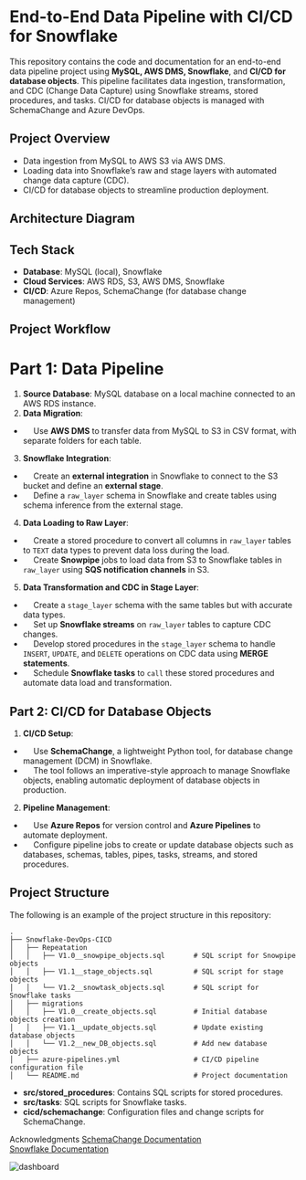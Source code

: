 # End-to-End Data Pipeline with CI/CD for Snowflake
This repository contains the code and documentation for an end-to-end data pipeline project using **MySQL, AWS DMS, Snowflake**, and **CI/CD for database objects**. This pipeline facilitates data ingestion, transformation, and CDC (Change Data Capture) using Snowflake streams, stored procedures, and tasks. CI/CD for database objects is managed with SchemaChange and Azure DevOps.

## Project Overview

- Data ingestion from MySQL to AWS S3 via AWS DMS.
- Loading data into Snowflake’s raw and stage layers with automated change data capture (CDC).
- CI/CD for database objects to streamline production deployment.

## Architecture Diagram


## Tech Stack
- **Database**: MySQL (local), Snowflake
- **Cloud Services**: AWS RDS, S3, AWS DMS, Snowflake
- **CI/CD**: Azure Repos, SchemaChange (for database change management)
 
## Project Workflow
# Part 1: Data Pipeline
1. **Source Database**: MySQL database on a local machine connected to an AWS RDS instance.
2. **Data Migration**:
- &emsp; Use **AWS DMS** to transfer data from MySQL to S3 in CSV format, with separate folders for each table.
3. **Snowflake Integration**:
- &emsp; Create an **external integration** in Snowflake to connect to the S3 bucket and define an **external stage**.
- &emsp; Define a ```raw_layer``` schema in Snowflake and create tables using schema inference from the external stage.
4. **Data Loading to Raw Layer**:
- &emsp; Create a stored procedure to convert all columns in ```raw_layer``` tables to ```TEXT``` data types to prevent data loss during the load.
- &emsp; Create **Snowpipe** jobs to load data from S3 to Snowflake tables in ```raw_layer``` using **SQS notification channels** in S3.
5. **Data Transformation and CDC in Stage Layer**:
- &emsp; Create a ```stage_layer``` schema with the same tables but with accurate data types.
- &emsp; Set up **Snowflake streams** on ```raw_layer``` tables to capture CDC changes.
- &emsp; Develop stored procedures in the ```stage_layer``` schema to handle ```INSERT```, ```UPDATE```, and ```DELETE``` operations on CDC data using **MERGE statements**.
- &emsp; Schedule **Snowflake tasks** to ```call``` these stored procedures and automate data load and transformation.


## Part 2: CI/CD for Database Objects
1. **CI/CD Setup**:
- &emsp; Use **SchemaChange**, a lightweight Python tool, for database change management (DCM) in Snowflake.
- &emsp; The tool follows an imperative-style approach to manage Snowflake objects, enabling automatic deployment of database objects in production.
2. **Pipeline Management**:
- &emsp; Use **Azure Repos** for version control and **Azure Pipelines** to automate deployment.
- &emsp; Configure pipeline jobs to create or update database objects such as databases, schemas, tables, pipes, tasks, streams, and stored procedures.

## Project Structure
The following is an example of the project structure in this repository:

```
.
├── Snowflake-DevOps-CICD
│   ├── Repeatation
│   │   ├── V1.0__snowpipe_objects.sql       # SQL script for Snowpipe objects
│   │   ├── V1.1__stage_objects.sql          # SQL script for stage objects
│   │   └── V1.2__snowtask_objects.sql       # SQL script for Snowflake tasks
│   ├── migrations
│   │   ├── V1.0__create_objects.sql         # Initial database objects creation
│   │   ├── V1.1__update_objects.sql         # Update existing database objects
│   │   └── V1.2__new_DB_objects.sql         # Add new database objects
│   ├── azure-pipelines.yml                  # CI/CD pipeline configuration file
│   └── README.md                            # Project documentation

```
- **src/stored_procedures**: Contains SQL scripts for stored procedures.
- **src/tasks**: SQL scripts for Snowflake tasks.
- **cicd/schemachange**: Configuration files and change scripts for SchemaChange.

Acknowledgments
[SchemaChange Documentation](https://github.com/Snowflake-Labs/schemachange) <br>
[Snowflake Documentation](https://docs.snowflake.com/)

![dashboard](https://github.com/user-attachments/assets/386acc8c-e181-48b2-859c-c66f35fe1b49)

